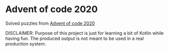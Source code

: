 # Advent of code 2020

Solved puzzles from [Advent of code 2020](https://adventofcode.com/2020)

DISCLAIMER: Purpose of this project is just for learning a bit of Kotlin while having fun. The produced output is not meant to be used in a real production system.
